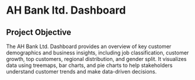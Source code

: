 # AH Bank ltd. Dashboard
## Project Objective
The AH Bank Ltd. Dashboard provides an overview of key customer demographics and business insights, including job classification, customer growth, top customers, regional distribution, and gender split. It visualizes data using treemaps, bar charts, and pie charts to help stakeholders understand customer trends and make data-driven decisions.
